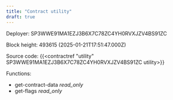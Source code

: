 ```yaml
---
title: "Contract utility"
draft: true
---
```

Deployer: SP3WWE91MA1EZJ3B6X7C78ZC4YH0RVXJZV4BS91ZC


 



Block height: 493615 (2025-01-21T17:51:47.000Z)

Source code: {{<contractref "utility" SP3WWE91MA1EZJ3B6X7C78ZC4YH0RVXJZV4BS91ZC utility>}}

Functions:

* get-contract-data _read_only_
* get-flags _read_only_
